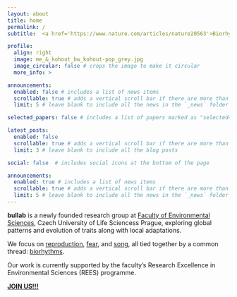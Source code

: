 ```yaml
---
layout: about
title: home
permalink: /
subtitle:  <a href='https://www.nature.com/articles/nature20563'>Biorhythms</a>, <a href='https://onlinelibrary.wiley.com/doi/full/10.1111/ele.13662'>macroecology & evolution</a>, <a href='https://osf.io/profile/'>open science</a>, <a href='https://www.youtube.com/channel/UCP8ITIDaFZHW68z7KaTyDew'>shorebirds</a>.

profile:
  align: right
  image: me_&_kohout_bw_kohout-pop_grey.jpg
  image_circular: false # crops the image to make it circular
  more_info: >

announcements:
  enabled: false # includes a list of news items
  scrollable: true # adds a vertical scroll bar if there are more than 3 news items
  limit: 5 # leave blank to include all the news in the `_news` folder

selected_papers: false # includes a list of papers marked as "selected={true}"

latest_posts:
  enabled: false
  scrollable: true # adds a vertical scroll bar if there are more than 3 new posts items
  limit: 3 # leave blank to include all the blog posts

social: false  # includes social icons at the bottom of the page

announcements:
  enabled: true # includes a list of news items
  scrollable: true # adds a vertical scroll bar if there are more than 3 news items
  limit: 5 # leave blank to include all the news in the `_news` folder
---
```


**bullab** is a newly founded research group at <a href='https://www.fzp.czu.cz/en/'>Faculty of Environmental Sciences</a>, Czech University of Life Sciencess Prague, exploring global patterns and evolution of traits along with local adaptations. 

We focus on <a href='https://doi.org/10.1093/beheco/art098'>reproduction</a>, <a href='https://www.nature.com/articles/s41467-023-37936-5'>fear</a>, and <a href='https://onlinelibrary.wiley.com/doi/full/10.1111/ele.13662'>song</a>, all tied together by a common thread: <a href='https://www.nature.com/articles/nature20563'>biorhythms</a>.

Our work is currently supported by the faculty’s Research Excellence in Environmental Sciences (REES) programme.

<a href='https://www.researchgate.net/job/1021667_Postdoctoral_data_scientist_in_macroecology_and_macroevolution_2_years_in_Prague'>**JOIN US!!!**</a>